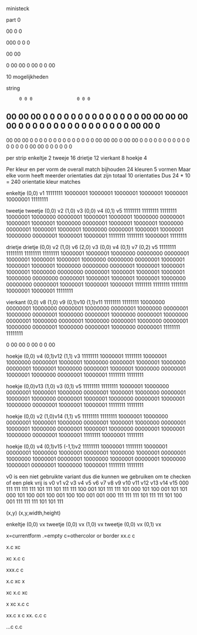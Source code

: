 ministeck

part
0

00      0
        0
        
000     0
        0
        0

00
00

0   00      00        0 
00  0        0       00 

10 mogelijkheden

string

         0 0 0                 0 0 0
00 00 00 0 0 0 0 0 0 0 0 0 0 0 0 0 0 00 00 00
00 00  0 0 0 0 0 0 0 0 0 0 0 0 0 0 0  0 00 00 0
-----------------------------------------------
00 00 00 0 0 0 0 0 0 0 0 0 0 0 0 0 0 00 00 00 0
00 00  0 0 0 0 0 0 0 0 0 0 0 0 0 0 0  0 00 00 
         0 0 0                 0 0 0


per strip
enkeltje  2
tweeje   16
drietje  12
vierkant  8
hoekje    4

Per kleur en per vorm de overall match bijhouden
24 kleuren
5 vormen
Maar elke vorm heeft meerder orientaties dat zijn totaal
10 orientaties
Dus 24 * 10 = 240 orientatie kleur matches

enkeltje
(0,0) v1
11111111
10000001
10000001
10000001
10000001
10000001
10000001
11111111

tweetje                 tweetje
(0,0) v2    (1,0) v3    (0,0) v4    (0,1) v5
11111111    11111111    11111111    10000001
10000000    00000001    10000001    10000001
10000000    00000001    10000001    10000001
10000000    00000001    10000001    10000001
10000000    00000001    10000001    10000001
10000000    00000001    10000001    10000001
10000000    00000001    10000001    10000001
11111111    11111111    10000001    11111111
                    
drietje                             drietje
(0,0) v2    (1,0) v6    (2,0) v3    (0,0) v4    (0,1) v7    (0,2) v5
11111111    11111111    11111111    11111111    10000001    10000001
10000000    00000000    00000001    10000001    10000001    10000001
10000000    00000000    00000001    10000001    10000001    10000001
10000000    00000000    00000001    10000001    10000001    10000001
10000000    00000000    00000001    10000001    10000001    10000001
10000000    00000000    00000001    10000001    10000001    10000001
10000000    00000000    00000001    10000001    10000001    10000001
11111111    11111111    11111111    10000001    10000001    11111111

vierkant
(0,0) v8    (1,0) v9    (0,1)v10    (1,1)v11
11111111    11111111    10000000    00000001
10000000    00000001    10000000    00000001
10000000    00000001    10000000    00000001
10000000    00000001    10000000    00000001
10000000    00000001    10000000    00000001
10000000    00000001    10000000    00000001
10000000    00000001    10000000    00000001
10000000    00000001    11111111    11111111

0   00      00        0 
00  0        0       00 

hoekje
(0,0) v4    (0,1)v12    (1,1) v3
11111111    10000001    11111111
10000001    10000000    00000001
10000001    10000000    00000001
10000001    10000000    00000001
10000001    10000000    00000001
10000001    10000000    00000001
10000001    10000000    00000001
10000001    11111111    11111111

hoekje
(0,0)v13    (1,0) v3    (0,1) v5
11111111    11111111    10000001
10000000    00000001    10000001
10000000    00000001    10000001
10000000    00000001    10000001
10000000    00000001    10000001
10000000    00000001    10000001
10000000    00000001    10000001
10000001    11111111    11111111

hoekje
(0,0) v2    (1,0)v14    (1,1) v5
11111111    11111111    10000001
10000000    00000001    10000001
10000000    00000001    10000001
10000000    00000001    10000001
10000000    00000001    10000001
10000000    00000001    10000001
10000000    00000001    10000001
11111111    10000001    11111111

hoekje
(0,0) v4    (0,1)v15    (-1,1)v2
11111111    10000001    11111111
10000001    00000001    10000000
10000001    00000001    10000000
10000001    00000001    10000000
10000001    00000001    10000000
10000001    00000001    10000000
10000001    00000001    10000000
10000001    11111111    11111111


v0 is een niet gebruikte variant dus die kunnen we gebruiken om te checken of een plek vrij is
v0    v1    v2    v3    v4    v5    v6    v7    v8    v9    v10   v11   v12   v13   v14   v15
000   111   111   111   111   101   111   101   111   111   100   001   101   111   111   101
000   101   100   001   101   101   000   101   100   001   100   001   100   100   001   001
000   111   111   111   101   111   111   101   100   001   111   111   111   101   101   111

 (x,y) (x,y,width,height)
 
 enkeltje (0,0) vx
 tweetje  (0,0) vx (1,0) vx
 tweetje  (0,0) vx (0,1) vx
 
 x=currentform .=empty c=othercolor or border
 xx.c
   c
   
 x.c
 xc
 
 xc
 x.c
  c
  
  
 xxx.c
    c
    
 x.c
 xc
 x
 
 xc
 x.c
 xc
 
 x
 xc
 x.c
  c
  
 xx.c
 x c
 xx.
 c.c
  c
 
 ...c
 c.c
                                        
